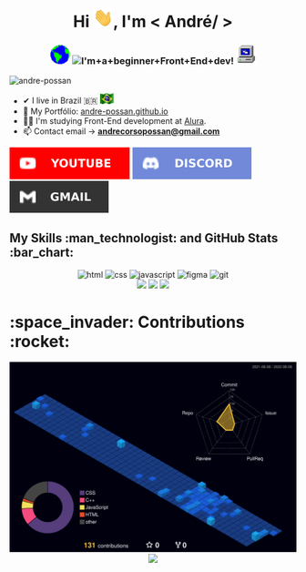 <h1 align="center">Hi <img src="assets/img/Hi.gif" width="35">, I'm < André/ ></h1>
<h3 align="center">
  <img src="assets/img/Earth.gif" width="35">
  <img alt="I'm+a+beginner+Front+End+dev!" src="https://readme-typing-svg.herokuapp.com?center=true&vCenter=true&lines=I'm+a+beginner+Front-End+dev!">
  <img src="assets/img/PC.gif" width="35">
</h3>

<p align="left"> <img src="https://komarev.com/ghpvc/?username=andre-possam&label=Profile%20views&color=0e75b6&style=flat" alt="andre-possan" /> </p>

- ✔ I live in Brazil 🇧🇷 <img src="assets/img/Brazil.gif" width="25">
- :scroll: My Portfólio: <a href="https://andre-possan.github.io/">andre-possan.github.io</a>
- :man_student: I'm studying Front-End development at <a href="https://www.alura.com.br/">Alura</a>. 
- 📫 Contact email → **andrecorsopossan@gmail.com**

<a href="https://www.youtube.com/channel/UCKzQzQKAzqBikUPEFh2SZPA" target="_blank"><img src="assets/img/YouTube.svg" target="_blank"></a>
<a href="https://discord.gg/TabP58u6NR" target="_blank"><img src="assets/img/Discord.svg" target="_blank"></a>
<a href = "mailto:andrecorsopossan@gmail.com"><img src="assets/img/Gmail.svg" target="_blank"></a>
  
<h2>My Skills :man_technologist:  and  GitHub Stats :bar_chart:</h2>
  
<div align="center">
    <img alt="html" height="50" width="100" src="https://cdn.jsdelivr.net/gh/devicons/devicon/icons/html5/html5-plain.svg">
    <img alt="css" height="50" width="100" src="https://cdn.jsdelivr.net/gh/devicons/devicon/icons/css3/css3-plain.svg">
    <img alt="javascript" height="50" width="100" src="https://cdn.jsdelivr.net/gh/devicons/devicon/icons/javascript/javascript-plain.svg">
    <img alt="figma" height="50" width="100" src="https://cdn.jsdelivr.net/gh/devicons/devicon/icons/figma/figma-original.svg"/>
    <img alt="git" height="50" width="100" src="https://cdn.jsdelivr.net/gh/devicons/devicon/icons/git/git-original.svg"/>
</div>

<div align="center">
  <img height="150px" src="https://github-readme-stats.vercel.app/api/top-langs/?username=andre-possan&langs_count=7&border_color=334152&bg_color=DEG,010810,111e2e&title_color=fff&text_color=b7d1e6&layout=compact"/>
  <img height="150px" src="https://github-readme-stats.vercel.app/api?username=andre-possan&show_icons=true&border_color=334152&bg_color=DEG,111e2e,010810&title_color=fff&text_color=b7d1e6&include_all_commits=true&count_private=true"/>
  <img height="150px" src="https://github-readme-streak-stats.herokuapp.com?user=andre-possan&background=111E2E&border=334152&currStreakNum=FFFFFF&fire=07CBFF&sideLabels=07CBFF&ring=2300FF&currStreakLabel=07CBFF&sideNums=FFFFFF&dates=B7D1E6"/>
</div>

<h1>:space_invader:	Contributions :rocket:</h1>
<img src="./profile-3d-contrib/profile-night-view.svg"/>

<div align="center">
<img width="60%" src="https://metrics.lecoq.io/andre-possan?template=classic&base.header=0&base.activity=0&base.community=0&base.repositories=0&base.metadata=0&achievements=1&base.indepth=false&base.hireable=false&achievements.threshold=C&achievements.secrets=true&achievements.display=compact&achievements.limit=0&config.timezone=America%2FSao_Paulo"/></div>
